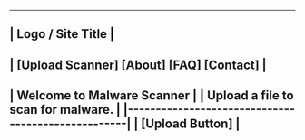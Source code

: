 ---------------------------------------------------
|                  Logo / Site Title              |
---------------------------------------------------
| [Upload Scanner]  [About]  [FAQ]  [Contact]     |
---------------------------------------------------
|                Welcome to Malware Scanner        |
|  Upload a file to scan for malware.              |
|---------------------------------------------------|
|                 [Upload Button]                  |
---------------------------------------------------
